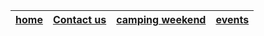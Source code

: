 | [home](/index.html) | [Contact us](/contactus.html) | [camping weekend](/weekend.html) | [events](/events.html) |
| ----------------- | ----------------------- | ------------------------------ | -------------------- |
